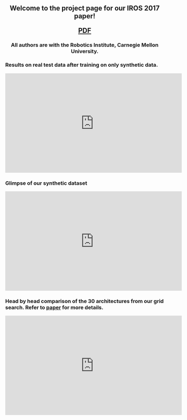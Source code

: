 <center>
 <h2>
   Welcome to the project page for our IROS 2017 paper! <br>

<a href="http://ri.cmu.edu/wp-content/uploads/2017/08/root.pdf">PDF</a>
 </h2>
 <h3>
  All authors are with the Robotics Institute, Carnegie Mellon University. 
 </h3>
</center>


### Results on **real** test data after training on **only synthetic** data.   
<iframe width="560" height="315" src="https://www.youtube.com/embed/YlcEybmGbok" frameborder="0" allowfullscreen></iframe>

### Glimpse of our synthetic dataset
<iframe width="560" height="315" src="https://www.youtube.com/embed/z6sPz-WPCWQ" frameborder="0" allowfullscreen></iframe>

### Head by head comparison of the 30 architectures from our grid search. Refer to [paper](http://ri.cmu.edu/wp-content/uploads/2017/08/root.pdf) for more details. 
<iframe width="560" height="315" src="https://www.youtube.com/embed/TnUAibRkgiU" frameborder="0" allowfullscreen></iframe>


